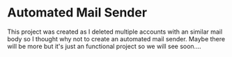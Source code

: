 # Automated Mail Sender

This project was created as I deleted multiple accounts with an similar mail body so I thought why not to create an automated mail sender. Maybe there will be more but it's just an functional project so we will see soon....

